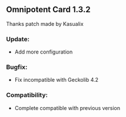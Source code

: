 ## Omnipotent Card 1.3.2

Thanks patch made by Kasualix

### Update:
- Add more configuration

### Bugfix:
- Fix incompatible with Geckolib 4.2

### Compatibility:
- Complete compatible with previous version